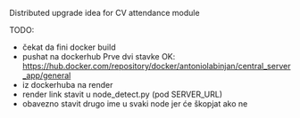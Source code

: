 Distributed upgrade idea for CV attendance module

TODO: 
- čekat da fini docker build
- pushat na dockerhub
  Prve dvi stavke OK: https://hub.docker.com/repository/docker/antoniolabinjan/central_server_app/general
- iz dockerhuba na render
- render link stavit u node_detect.py (pod SERVER_URL)
- obavezno stavit drugo ime u svaki node jer će škopjat ako ne
